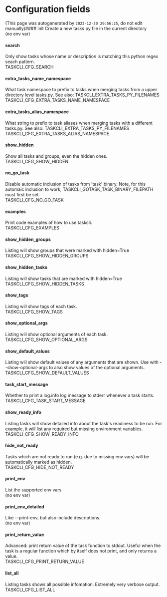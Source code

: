 # Configuration fields
(This page was autogenerated by `2023-12-30 20:56:25`, do not edit manually)#### init
Create a new tasks.py file in the current directory  
(no env var)  

#### search
Only show tasks whose name or description is matching this python regex seach pattern.  
TASKCLI_CFG_SEARCH  

#### extra_tasks_name_namespace
What task namespace to prefix to tasks when merging tasks from a upper directory level tasks.py. See also: TASKCLI_EXTRA_TASKS_PY_FILENAMES  
TASKCLI_CFG_EXTRA_TASKS_NAME_NAMESPACE  

#### extra_tasks_alias_namespace
What string to prefix to task aliases when merging tasks with a different tasks.py. See also: TASKCLI_EXTRA_TASKS_PY_FILENAMES  
TASKCLI_CFG_EXTRA_TASKS_ALIAS_NAMESPACE  

#### show_hidden
Show all tasks and groups, even the hidden ones.  
TASKCLI_CFG_SHOW_HIDDEN  

#### no_go_task
Disable automatic inclusion of tasks from 'task' binary. Note, for this automaic inclusion to work, TASKCLI_GOTASK_TASK_BINARY_FILEPATH must first be set.  
TASKCLI_CFG_NO_GO_TASK  

#### examples
Print code examples of how to use taskcli.  
TASKCLI_CFG_EXAMPLES  

#### show_hidden_groups
Listing will show groups that were marked with hidden=True  
TASKCLI_CFG_SHOW_HIDDEN_GROUPS  

#### show_hidden_tasks
Listing will show tasks that are marked with hidden=True  
TASKCLI_CFG_SHOW_HIDDEN_TASKS  

#### show_tags
Listing will show tags of each task.  
TASKCLI_CFG_SHOW_TAGS  

#### show_optional_args
Listing will show optional arguments of each task.  
TASKCLI_CFG_SHOW_OPTIONAL_ARGS  

#### show_default_values
Listing will show default values of any arguments that are shown. Use with --show-optional-args to also show values of the optional arguments.  
TASKCLI_CFG_SHOW_DEFAULT_VALUES  

#### task_start_message
Whether to print a log.info log message to stderr whenever a task starts.  
TASKCLI_CFG_TASK_START_MESSAGE  

#### show_ready_info
Listing tasks will show detailed info about the task's readiness to be run. For example, it will list any required but missing environment variables.   
TASKCLI_CFG_SHOW_READY_INFO  

#### hide_not_ready
Tasks which are not ready to run (e.g. due to missing env vars) will be automatically marked as hidden.  
TASKCLI_CFG_HIDE_NOT_READY  

#### print_env
List the supported env vars  
(no env var)  

#### print_env_detailed
Like --print-env, but also include descriptions.  
(no env var)  

#### print_return_value
Advanced: print return value of the task function to stdout. Useful when the task is a regular function which by itself does not print, and only returns a value.  
TASKCLI_CFG_PRINT_RETURN_VALUE  

#### list_all
Listing tasks shows all possible infomation. Extremely very verbose output.  
TASKCLI_CFG_LIST_ALL  


